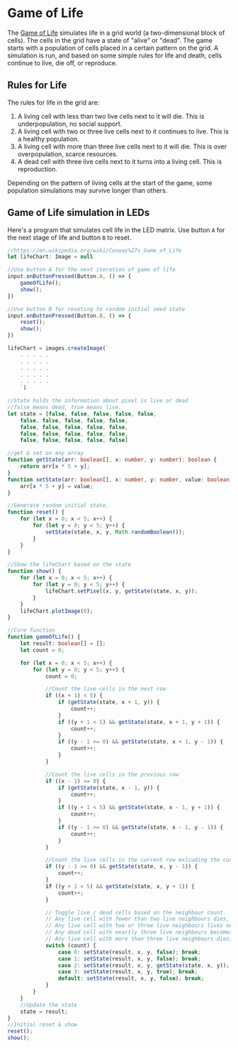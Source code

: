# Game of Life

The [Game of Life](https://en.wikipedia.org/wiki/Conway%27s_Game_of_Life) simulates life in a grid world (a two-dimensional block of cells). The cells in the grid have a state of "alive" or "dead". The game starts with a population of cells placed in a certain pattern on the grid. A simulation is run, and based on some simple rules for life and death, cells continue to live, die off, or reproduce.

## Rules for Life

The rules for life in the grid are:

1. A living cell with less than two live cells next to it will die. This is underpopulation, no social support.
2. A living cell with two or three live cells next to it continues to live. This is a healthy population.
3. A living cell with more than three live cells next to it will die. This is over overpopulation, scarce resources.
4. A dead cell with three live cells next to it turns into a living cell. This is reproduction.

Depending on the pattern of living cells at the start of the game, some population simulations may survive longer than others.

## Game of Life simulation in LEDs

Here's a program that simulates cell life in the LED matrix. Use button ``A`` for the next stage of life and button ``B`` to reset.

```typescript
//https://en.wikipedia.org/wiki/Conway%27s_Game_of_Life
let lifeChart: Image = null

//Use button A for the next iteration of game of life
input.onButtonPressed(Button.A, () => {
    gameOfLife();
    show();
})

//Use button B for reseting to random initial seed state
input.onButtonPressed(Button.B, () => {
    reset();
    show();
})

lifeChart = images.createImage(`
    . . . . .
    . . . . .
    . . . . .
    . . . . .
    . . . . .
    `)

//State holds the information about pixel is live or dead
//false means dead, true means live.
let state = [false, false, false, false, false,
    false, false, false, false, false,
    false, false, false, false, false,
    false, false, false, false, false,
    false, false, false, false, false]

//get & set on any array
function getState(arr: boolean[], x: number, y: number): boolean {
    return arr[x * 5 + y];
}
function setState(arr: boolean[], x: number, y: number, value: boolean): void {
    arr[x * 5 + y] = value;
}

//Generate random initial state.
function reset() {
    for (let x = 0; x < 5; x++) {
        for (let y = 0; y < 5; y++) {
            setState(state, x, y, Math.randomBoolean());
        }
    }
}

//Show the lifeChart based on the state
function show() {
    for (let x = 0; x < 5; x++) {
        for (let y = 0; y < 5; y++) {
            lifeChart.setPixel(x, y, getState(state, x, y));
        }
    }
    lifeChart.plotImage(0);
}

//Core function
function gameOfLife() {
    let result: boolean[] = [];
    let count = 0;

    for (let x = 0; x < 5; x++) {
        for (let y = 0; y < 5; y++) {
            count = 0;

            //Count the live cells in the next row
            if ((x + 1) < 5) {
                if (getState(state, x + 1, y)) {
                    count++;
                }
                if ((y + 1 < 5) && getState(state, x + 1, y + 1)) {
                    count++;
                }
                if ((y - 1 >= 0) && getState(state, x + 1, y - 1)) {
                    count++;
                }
            }

            //Count the live cells in the previous row
            if ((x - 1) >= 0) {
                if (getState(state, x - 1, y)) {
                    count++;
                }
                if ((y + 1 < 5) && getState(state, x - 1, y + 1)) {
                    count++;
                }
                if ((y - 1 >= 0) && getState(state, x - 1, y - 1)) {
                    count++;
                }
            }

            //Count the live cells in the current row exlcuding the current position.
            if ((y - 1 >= 0) && getState(state, x, y - 1)) {
                count++;
            }
            if ((y + 1 < 5) && getState(state, x, y + 1)) {
                count++;
            }

            // Toggle live / dead cells based on the neighbour count.
            // Any live cell with fewer than two live neighbours dies, as if caused by underpopulation.
            // Any live cell with two or three live neighbours lives on to the next generation.
            // Any dead cell with exactly three live neighbours becomes a live cell, as if by reproduction.
            // Any live cell with more than three live neighbours dies, as if by overpopulation.
            switch (count) {
                case 0: setState(result, x, y, false); break;
                case 1: setState(result, x, y, false); break;
                case 2: setState(result, x, y, getState(state, x, y)); break;
                case 3: setState(result, x, y, true); break;
                default: setState(result, x, y, false); break;
            }
        }
    }
    //Update the state
    state = result;
}
//Initial reset & show
reset();
show();
```
